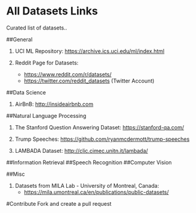 # All Datasets Links
Curated list of datasets..

##General
1. UCI ML Repository:
	https://archive.ics.uci.edu/ml/index.html

2. Reddit Page for Datasets:
	- https://www.reddit.com/r/datasets/
	- https://twitter.com/reddit_datasets (Twitter Account)

##Data Science
1. AirBnB: http://insideairbnb.com

##Natural Language Processing
1. The Stanford Question Answering Dataset:
	https://stanford-qa.com/

2. Trump Speeches:
	https://github.com/ryanmcdermott/trump-speeches

3. LAMBADA Dataset:
	http://clic.cimec.unitn.it/lambada/


##Information Retrieval
##Speech Recognition
##Computer Vision

##Misc
1. Datasets from MILA Lab - University of Montreal, Canada:
	- https://mila.umontreal.ca/en/publications/public-datasets/


#Contribute
Fork and create a pull request
